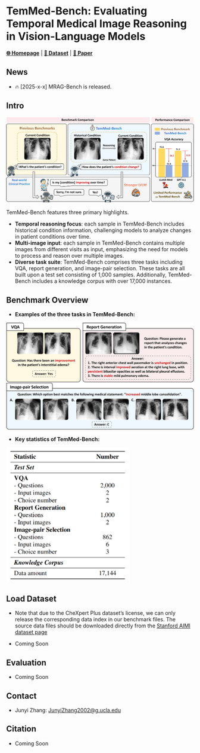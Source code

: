 
# TemMed-Bench: Evaluating Temporal Medical Image Reasoning in Vision-Language Models

[**🌐 Homepage**](https://t) | [**🤗 Dataset**](https://huggingface.co/datasets/uclanlp/TemMed-Bench) | [**📖 Paper**](https://t)



## News


* 🔥 [2025-x-x] MRAG-Bench is released.


## Intro

<img src="./misc/Teaser_Figure.png" width="750" />

TemMed-Bench features three primary highlights. 
- **Temporal reasoning focus**: each sample in TemMed-Bench includes historical condition information, challenging models to analyze changes in patient conditions over time. 
- **Multi-image input**: each sample in TemMed-Bench contains multiple images from different visits as input, emphasizing the need for models to process and reason over multiple images. 
- **Diverse task suite**: TemMed-Bench comprises three tasks including VQA, report generation, and image-pair selection. These tasks are all built upon a test set consisting of 1,000 samples. Additionally, TemMed-Bench includes a knowledge corpus with over 17,000 instances.




## Benchmark Overview

- **Examples of the three tasks in TemMed-Bench:**

<img src="./misc/Task_Figure.png" width="700" />


- **Key statistics of TemMed-Bench:**

<img src="./misc/Data_Amount.png" width="330" />



<!-- 
## Results

<img src="./misc/Results.png" width="500" />

- We conducted extensive experiments on TemMed-Bench to evaluate six proprietary and six open-source LVLMs. The results show that most LVLMs lack the ability to analyze changes in patients’ conditions across temporal medical images. 

  - In the VQA task, GPT-4o-mini and Claude 3.5 Sonnet achieved accuracies of 79.15% and 69.90%, respectively, while most LVLMs scored below 60\%. For the more challenging tasks of report generation and image-pair selection, all LVLMs underperformed, with the highest average BLEU, ROUGE-L, and METEOR score at 20.67 for report generation and a top accuracy of 39.33% for image-pair selection in a three-option setting. These results reveal a fundamental gap in current LVLM training, i.e., lack of focus on temporal image reasoning.

- Given the limited performance of current LVLMs in tracking condition changes under the zero-shot setting, we adopt the Retrieval-Augmented Generation (RAG) framework for evaluation. In addition to augmenting the input with retrieved textual information, we further explore augmenting the input with both retrieved visual and textual modalities in the medical domain. 

  - Experimental results demonstrate that augmenting input with both visual and textual information substantially boosts performance for most models compared to text-only augmentation. Notably, HealthGPT exhibits an accuracy improvement of over 10% in the VQA task when augmented with multi-modal retrieved information. These results confirm that multi-modal retrieval augmentation provides more relevant medical information by retrieving images with similar conditions, highlighting its potential for input augmentation in the medical domain.
 -->

## Load Dataset

- Note that due to the CheXpert Plus dataset’s license, we can only release the corresponding data index in our benchmark files. The source data files should be downloaded directly from the [Stanford AIMI dataset page](https://stanfordaimi.azurewebsites.net/datasets/5158c524-d3ab-4e02-96e9-6ee9efc110a1)

- Coming Soon


## Evaluation 

- Coming Soon


## Contact

* Junyi Zhang: JunyiZhang2002@g.ucla.edu


## Citation

- Coming Soon
